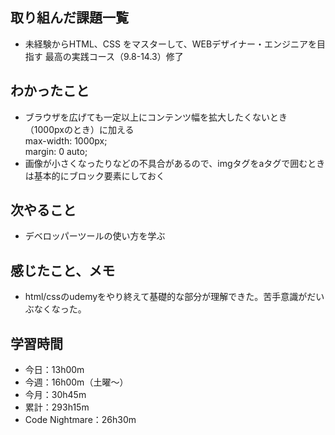  ## 取り組んだ課題一覧
- 未経験からHTML、CSS をマスターして、WEBデザイナー・エンジニアを目指す 最高の実践コース（9.8-14.3）修了    
## わかったこと
- ブラウザを広げても一定以上にコンテンツ幅を拡大したくないとき（1000pxのとき）に加える  
max-width: 1000px;  
margin: 0 auto;
- 画像が小さくなったりなどの不具合があるので、imgタグをaタグで囲むときは基本的にブロック要素にしておく
## 次やること
- デベロッパーツールの使い方を学ぶ
## 感じたこと、メモ
- html/cssのudemyをやり終えて基礎的な部分が理解できた。苦手意識がだいぶなくなった。
## 学習時間
- 今日：13h00m
- 今週：16h00m（土曜〜）
- 今月：30h45m
- 累計：293h15m
- Code Nightmare：26h30m
